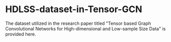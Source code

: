# HDLSS-dataset-in-Tensor-GCN
The dataset utilized in the research paper titled "Tensor based Graph Convolutional Networks for High-dimensional and Low-sample Size Data" is provided here.
